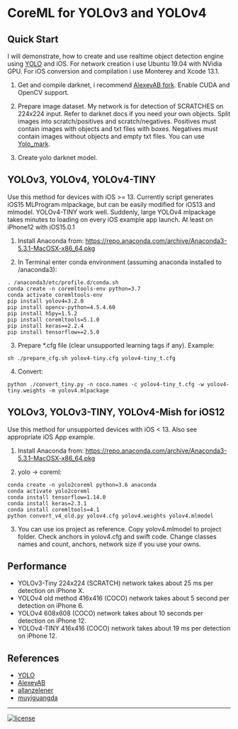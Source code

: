 # CoreML for YOLOv3 and YOLOv4

## Quick Start

I will demonstrate, how to create and use realtime object detection engine
using [YOLO](http://pjreddie.com/darknet/yolo/) and iOS. For network creation i use Ubuntu 19.04 with NVidia GPU. For
iOS conversion and compilation i use Monterey and Xcode 13.1.

1. Get and compile darknet, i recommend [AlexeyAB fork](https://github.com/AlexeyAB/darknet.git). Enable CUDA and OpenCV
   support.

2. Prepare image dataset. My network is for detection of SCRATCHES on 224x224 input. Refer to darknet docs if you need
   your own objects. Split images into scratch/positives and scratch/negatives. Positives must contain images with
   objects and txt files with boxes. Negatives must contain images without objects and empty txt files. You can
   use [Yolo_mark](https://github.com/AlexeyAB/Yolo_mark).

3. Create yolo darknet model.

## YOLOv3, YOLOv4, YOLOv4-TINY

Use this method for devices with iOS >= 13. Currently script generates iOS15 MLProgram mlpackage, but can be easily
modified for iOS13 and mlmodel. YOLOv4-TINY work well. Suddenly, large YOLOv4 mlpackage takes minutes to loading on
every iOS example app launch. At least on iPhone12 with iOS15.0.1

1. Install Anaconda from: https://repo.anaconda.com/archive/Anaconda3-5.3.1-MacOSX-x86_64.pkg

2. In Terminal enter conda environment (assuming anaconda installed to /anaconda3):

```shell
. /anaconda3/etc/profile.d/conda.sh
conda create -n coremltools-env python=3.7
conda activate coremltools-env
pip install yolov4=3.2.0
pip install opencv-python=4.5.4.60
pip install h5py=1.5.2
pip install coremltools=5.1.0
pip install keras==2.2.4
pip install tensorflow==2.5.0
```

3. Prepare *.cfg file (clear unsupported learning tags if any). Example:

```shell
sh ./prepare_cfg.sh yolov4-tiny.cfg yolov4-tiny_t.cfg 
```

4. Convert:

```shell
python ./convert_tiny.py -n coco.names -c yolov4-tiny_t.cfg -w yolov4-tiny.weights -m yolov4.mlpackage
```

## YOLOv3, YOLOv3-TINY, YOLOv4-Mish for iOS12

Use this method for unsupported devices with iOS < 13. Also see appropriate iOS App example.

1. Install Anaconda from: https://repo.anaconda.com/archive/Anaconda3-5.3.1-MacOSX-x86_64.pkg

2. yolo -> coreml:

```
conda create -n yolo2coreml python=3.6 anaconda
conda activate yolo2coreml
conda install tensorflow=1.14.0
conda install keras=2.3.1
conda install coremltools=4.1
python convert_v4_old.py yolov4.cfg yolov4.weights yolov4.mlmodel
```

3. You can use ios project as reference. Copy yolov4.mlmodel to project folder. Check anchors in yolov4.cfg and swift
   code. Change classes names and count, anchors, network size if you use your owns.

## Performance

- YOLOv3-Tiny 224x224 (SCRATCH) network takes about 25 ms per detection on iPhone X.
- YOLOv4 old method 416x416 (COCO) network takes about 5 second per detection on iPhone 6.
- YOLOv4 608x608 (COCO) network takes about 10 seconds per detection on iPhone 12.
- YOLOv4-TINY 416x416 (COCO) network takes about 19 ms per detection on iPhone 12.

## References

* [YOLO](http://pjreddie.com/darknet/yolo)
* [AlexeyAB](https://github.com/AlexeyAB/darknet.git)
* [allanzelener](https://github.com/allanzelener/YAD2K)
* [muyiguangda](https://github.com/muyiguangda/tensorflow-keras-yolov3)

---
[![license](https://img.shields.io/github/license/mashape/apistatus.svg)](LICENSE)
